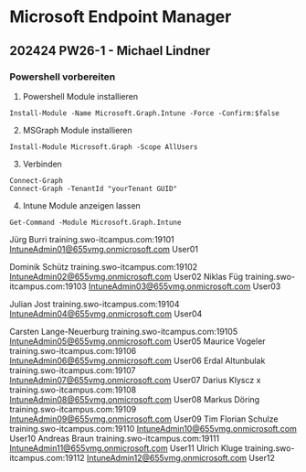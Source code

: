 # Microsoft Endpoint Manager

## 202424 PW26-1 - Michael Lindner

### Powershell vorbereiten

1. Powershell Module  installieren

``` Script
Install-Module -Name Microsoft.Graph.Intune -Force -Confirm:$false
```

2. MSGraph Module installieren

``` Script
Install-Module Microsoft.Graph -Scope AllUsers 
```

3. Verbinden

``` Script
Connect-Graph
Connect-Graph -TenantId "yourTenant GUID"  
```

4. Intune Module anzeigen lassen

``` Script
Get-Command -Module Microsoft.Graph.Intune  
```


Jürg Burri	training.swo-itcampus.com:19101	IntuneAdmin01@655vmg.onmicrosoft.com	User01

Dominik Schütz	training.swo-itcampus.com:19102	IntuneAdmin02@655vmg.onmicrosoft.com	User02
Niklas  Füg	training.swo-itcampus.com:19103	IntuneAdmin03@655vmg.onmicrosoft.com	User03

Julian Jost	training.swo-itcampus.com:19104	IntuneAdmin04@655vmg.onmicrosoft.com	User04

Carsten Lange-Neuerburg	training.swo-itcampus.com:19105	IntuneAdmin05@655vmg.onmicrosoft.com	User05
Maurice Vogeler	training.swo-itcampus.com:19106	IntuneAdmin06@655vmg.onmicrosoft.com	User06
Erdal Altunbulak	training.swo-itcampus.com:19107	IntuneAdmin07@655vmg.onmicrosoft.com	User07
Darius Klyscz x	training.swo-itcampus.com:19108	IntuneAdmin08@655vmg.onmicrosoft.com	User08
Markus Döring	training.swo-itcampus.com:19109	IntuneAdmin09@655vmg.onmicrosoft.com	User09
Tim Florian Schulze	training.swo-itcampus.com:19110	IntuneAdmin10@655vmg.onmicrosoft.com	User10
Andreas Braun	training.swo-itcampus.com:19111	IntuneAdmin11@655vmg.onmicrosoft.com	User11
Ulrich Kluge	training.swo-itcampus.com:19112	IntuneAdmin12@655vmg.onmicrosoft.com	User12
